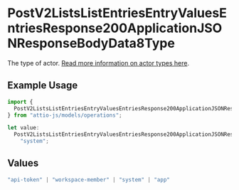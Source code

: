 # PostV2ListsListEntriesEntryValuesEntriesResponse200ApplicationJSONResponseBodyData8Type

The type of actor. [Read more information on actor types here](/docs/actors).

## Example Usage

```typescript
import {
  PostV2ListsListEntriesEntryValuesEntriesResponse200ApplicationJSONResponseBodyData8Type,
} from "attio-js/models/operations";

let value:
  PostV2ListsListEntriesEntryValuesEntriesResponse200ApplicationJSONResponseBodyData8Type =
    "system";
```

## Values

```typescript
"api-token" | "workspace-member" | "system" | "app"
```